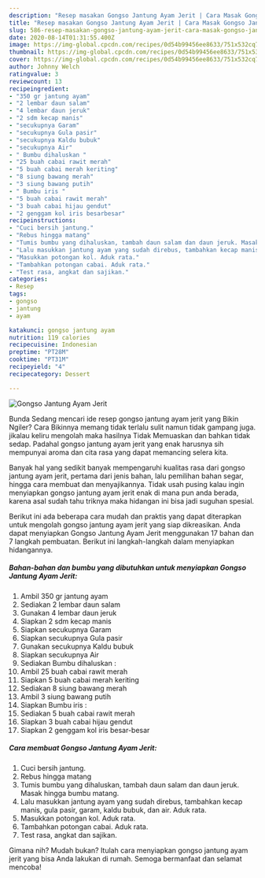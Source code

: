 ```yaml
---
description: "Resep masakan Gongso Jantung Ayam Jerit | Cara Masak Gongso Jantung Ayam Jerit Yang Bisa Manjain Lidah"
title: "Resep masakan Gongso Jantung Ayam Jerit | Cara Masak Gongso Jantung Ayam Jerit Yang Bisa Manjain Lidah"
slug: 586-resep-masakan-gongso-jantung-ayam-jerit-cara-masak-gongso-jantung-ayam-jerit-yang-bisa-manjain-lidah
date: 2020-08-14T01:31:55.400Z
image: https://img-global.cpcdn.com/recipes/0d54b99456ee8633/751x532cq70/gongso-jantung-ayam-jerit-foto-resep-utama.jpg
thumbnail: https://img-global.cpcdn.com/recipes/0d54b99456ee8633/751x532cq70/gongso-jantung-ayam-jerit-foto-resep-utama.jpg
cover: https://img-global.cpcdn.com/recipes/0d54b99456ee8633/751x532cq70/gongso-jantung-ayam-jerit-foto-resep-utama.jpg
author: Johnny Welch
ratingvalue: 3
reviewcount: 13
recipeingredient:
- "350 gr jantung ayam"
- "2 lembar daun salam"
- "4 lembar daun jeruk"
- "2 sdm kecap manis"
- "secukupnya Garam"
- "secukupnya Gula pasir"
- "secukupnya Kaldu bubuk"
- "secukupnya Air"
- " Bumbu dihaluskan "
- "25 buah cabai rawit merah"
- "5 buah cabai merah keriting"
- "8 siung bawang merah"
- "3 siung bawang putih"
- " Bumbu iris "
- "5 buah cabai rawit merah"
- "3 buah cabai hijau gendut"
- "2 genggam kol iris besarbesar"
recipeinstructions:
- "Cuci bersih jantung."
- "Rebus hingga matang"
- "Tumis bumbu yang dihaluskan, tambah daun salam dan daun jeruk. Masak hingga bumbu matang."
- "Lalu masukkan jantung ayam yang sudah direbus, tambahkan kecap manis, gula pasir, garam, kaldu bubuk, dan air. Aduk rata."
- "Masukkan potongan kol. Aduk rata."
- "Tambahkan potongan cabai. Aduk rata."
- "Test rasa, angkat dan sajikan."
categories:
- Resep
tags:
- gongso
- jantung
- ayam

katakunci: gongso jantung ayam 
nutrition: 119 calories
recipecuisine: Indonesian
preptime: "PT28M"
cooktime: "PT31M"
recipeyield: "4"
recipecategory: Dessert

---
```



![Gongso Jantung Ayam Jerit](https://img-global.cpcdn.com/recipes/0d54b99456ee8633/751x532cq70/gongso-jantung-ayam-jerit-foto-resep-utama.jpg)

Bunda Sedang mencari ide resep gongso jantung ayam jerit yang Bikin Ngiler? Cara Bikinnya memang tidak terlalu sulit namun tidak gampang juga. jikalau keliru mengolah maka hasilnya Tidak Memuaskan dan bahkan tidak sedap. Padahal gongso jantung ayam jerit yang enak harusnya sih mempunyai aroma dan cita rasa yang dapat memancing selera kita.

Banyak hal yang sedikit banyak mempengaruhi kualitas rasa dari gongso jantung ayam jerit, pertama dari jenis bahan, lalu pemilihan bahan segar, hingga cara membuat dan menyajikannya. Tidak usah pusing kalau ingin menyiapkan gongso jantung ayam jerit enak di mana pun anda berada, karena asal sudah tahu triknya maka hidangan ini bisa jadi suguhan spesial.




Berikut ini ada beberapa cara mudah dan praktis yang dapat diterapkan untuk mengolah gongso jantung ayam jerit yang siap dikreasikan. Anda dapat menyiapkan Gongso Jantung Ayam Jerit menggunakan 17 bahan dan 7 langkah pembuatan. Berikut ini langkah-langkah dalam menyiapkan hidangannya.

<!--inarticleads1-->

##### Bahan-bahan dan bumbu yang dibutuhkan untuk menyiapkan Gongso Jantung Ayam Jerit:

1. Ambil 350 gr jantung ayam
1. Sediakan 2 lembar daun salam
1. Gunakan 4 lembar daun jeruk
1. Siapkan 2 sdm kecap manis
1. Siapkan secukupnya Garam
1. Siapkan secukupnya Gula pasir
1. Gunakan secukupnya Kaldu bubuk
1. Siapkan secukupnya Air
1. Sediakan  Bumbu dihaluskan :
1. Ambil 25 buah cabai rawit merah
1. Siapkan 5 buah cabai merah keriting
1. Sediakan 8 siung bawang merah
1. Ambil 3 siung bawang putih
1. Siapkan  Bumbu iris :
1. Sediakan 5 buah cabai rawit merah
1. Siapkan 3 buah cabai hijau gendut
1. Siapkan 2 genggam kol iris besar-besar




<!--inarticleads2-->

##### Cara membuat Gongso Jantung Ayam Jerit:

1. Cuci bersih jantung.
1. Rebus hingga matang
1. Tumis bumbu yang dihaluskan, tambah daun salam dan daun jeruk. Masak hingga bumbu matang.
1. Lalu masukkan jantung ayam yang sudah direbus, tambahkan kecap manis, gula pasir, garam, kaldu bubuk, dan air. Aduk rata.
1. Masukkan potongan kol. Aduk rata.
1. Tambahkan potongan cabai. Aduk rata.
1. Test rasa, angkat dan sajikan.




Gimana nih? Mudah bukan? Itulah cara menyiapkan gongso jantung ayam jerit yang bisa Anda lakukan di rumah. Semoga bermanfaat dan selamat mencoba!

